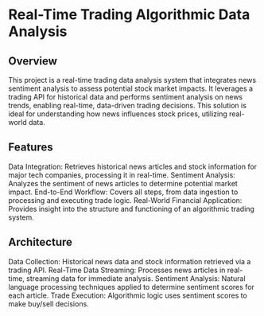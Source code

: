 # Real-Time Trading Algorithmic Data Analysis
## Overview
This project is a real-time trading data analysis system that integrates news sentiment analysis to assess potential stock market impacts. It leverages a trading API for historical data and performs sentiment analysis on news trends, enabling real-time, data-driven trading decisions. This solution is ideal for understanding how news influences stock prices, utilizing real-world data.

## Features
Data Integration: Retrieves historical news articles and stock information for major tech companies, processing it in real-time.
Sentiment Analysis: Analyzes the sentiment of news articles to determine potential market impact.
End-to-End Workflow: Covers all steps, from data ingestion to processing and executing trade logic.
Real-World Financial Application: Provides insight into the structure and functioning of an algorithmic trading system.
## Architecture
Data Collection: Historical news data and stock information retrieved via a trading API.
Real-Time Data Streaming: Processes news articles in real-time, streaming data for immediate analysis.
Sentiment Analysis: Natural language processing techniques applied to determine sentiment scores for each article.
Trade Execution: Algorithmic logic uses sentiment scores to make buy/sell decisions.
